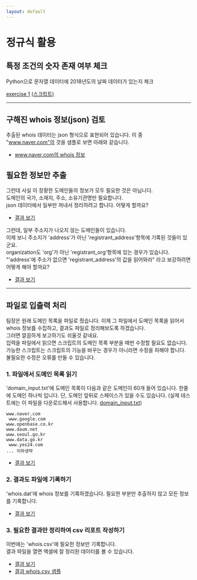 ```yaml
---
layout: default
---
```

# 정규식 활용

## 특정 조건의 숫자 존재 여부 체크

Python으로 문자열 데이터에 2018년도의 날짜 데이터가 있는지 체크

[exercise 1](./exercise01.md) [(스크립트)](./test1_regex.py)

---------------------------

## 구해진 whois 정보(json) 검토
추출된 whois 데이터는 json 형식으로 표현되어 있습니다. 이 중 "www.naver.com"의 것을 샘플로 보면 아래와 같습니다.
  * [www.naver.com의 whois 정보](./naver_whois.json.md)

## 필요한 정보만 추출
그런데 사실 이 장황한 도메인들의 정보가 모두 필요한 것은 아닙니다.  
도메인의 국가, 소재지, 주소, 소유기관명만 필요합니다.  
json 데이터에서 일부만 꺼내서 정리하려고 합니다. 어떻게 할까요?  
* [결과 보기](./exercise03.md)

그런데, 일부 주소지가 나오지 않는 도메인들이 있습니다.  
이제 보니 주소지가 'address'가 아닌 'registrant_address'항목에 기록된 것들이 있군요.  
organization도 'org'가 아닌 'registrant_org'항목에 있는 경우가 있습니다.  
"'address'에 주소가 없으면 'registrant_address'의 값을 읽어와라" 라고 보강하려면 어떻게 해야 할까요?  
* [결과 보기](./exercise04.md)

---------------------------

## 파일로 입출력 처리

팀장은 원래 도메인 목록을 파일로 줬습니다. 이제 그 파일에서 도메인 목록을 읽어서 whois 정보를 수집하고, 결과도 파일로 정리해보도록 하겠습니다.  
그러면 깔끔하게 보고하기도 쉬울것 같네요.  
입력을 파일에서 읽으면 스크립트의 도메인 목록 부분을 매번 수정할 필요도 없습니다.  
가능한 스크립트는 스크립트의 기능을 바꾸는 경우가 아니라면 수정을 피해야 합니다. 불필요한 수정은 오류를 만들 수 있습니다.  

### 1. 파일에서 도메인 목록 읽기

'domain_input.txt'에 도메인 목록이 다음과 같은 도메인이 60개 들어 있습니다.
한줄에 도메인 하나씩 입니다. 단, 도메인 앞뒤로 스페이스가 있을 수도 있습니다. 
(실제 테스트에는 이 파일을 다운로드해서 사용합니다. [domain_input.txt](./domain_input.txt))

```text
www.naver.com
 www.google.com
www.openbase.co.kr
www.daum.net
www.seoul.go.kr
www.data.go.kr
 www.yes24.com
... 이하생략
```
* [결과 보기](./exercise05.md)

### 2. 결과도 파일에 기록하기

'whois.dat'에 whois 정보를 기록하겠습니다. 필요한 부분만 추출하지 않고 모든 정보를 기록합니다.
* [결과 보기](./exercise06.md)

### 3. 필요한 결과만 정리하여 csv 리포트 작성하기

이번에는 'whois.csv'에 필요한 정보만 기록합니다.  
결과 파일을 열면 엑셀에 잘 정리된 데이터를 볼 수 있습니다.  

* [결과 보기](./exercise07.md)
* [결과 whois.csv 샘플](./whois.csv)